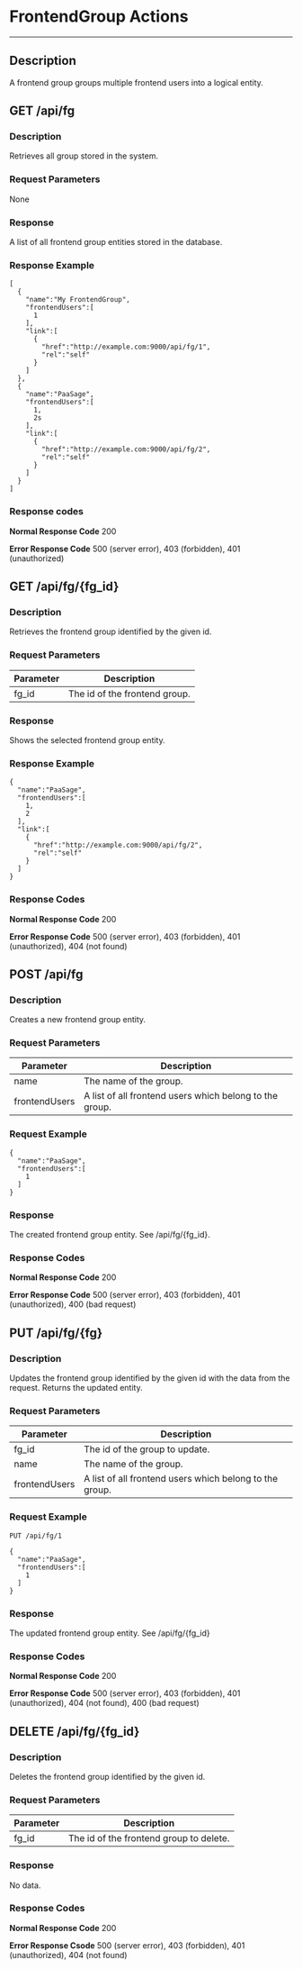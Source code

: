 ﻿# FrontendGroup Actions
***

## Description

A frontend group groups multiple frontend users into a logical entity.

## GET /api/fg

### Description

Retrieves all group stored in the system.

### Request Parameters
None

### Response
A list of all frontend group entities stored in the database.

### Response Example
```
[
  {
    "name":"My FrontendGroup",
    "frontendUsers":[
      1
    ],
    "link":[
      {
        "href":"http://example.com:9000/api/fg/1",
        "rel":"self"
      }
    ]
  },
  {
    "name":"PaaSage",
    "frontendUsers":[
      1,
      2s
    ],
    "link":[
      {
        "href":"http://example.com:9000/api/fg/2",
        "rel":"self"
      }
    ]
  }
]
```

### Response codes

**Normal Response Code** 200

**Error Response Code** 500 (server error), 403 (forbidden), 401 (unauthorized)

## GET /api/fg/{fg_id}

### Description

Retrieves the frontend group identified by the given id.

### Request Parameters

Parameter       | Description
--------------- | -------------
fg_id           | The id of the frontend group.

### Response
Shows the selected frontend group entity.

### Response Example

```
{
  "name":"PaaSage",
  "frontendUsers":[
    1,
    2
  ],
  "link":[
    {
      "href":"http://example.com:9000/api/fg/2",
      "rel":"self"
    }
  ]
}
```

### Response Codes
**Normal Response Code** 200

**Error Response Code** 500 (server error), 403 (forbidden), 401 (unauthorized), 404 (not found)

## POST /api/fg

### Description

Creates a new frontend group entity.

### Request Parameters

Parameter       | Description
--------------- | -------------
name            | The name of the group.
frontendUsers   | A list of all frontend users which belong to the group.

### Request Example
```    
{
  "name":"PaaSage",
  "frontendUsers":[
    1
  ]
}
```

### Response

The created frontend group entity. See /api/fg/{fg_id}.

### Response Codes

**Normal Response Code** 200

**Error Response Code** 500 (server error), 403 (forbidden), 401 (unauthorized), 400 (bad request)

## PUT /api/fg/{fg}

### Description

Updates the frontend group identified by the given id with the data from the request. Returns
the updated entity.

### Request Parameters

Parameter       | Description
--------------- | -------------
fg_id           | The id of the group to update.
name            | The name of the group.
frontendUsers   | A list of all frontend users which belong to the group.

### Request Example
```
PUT /api/fg/1
```
```
{
  "name":"PaaSage",
  "frontendUsers":[
    1
  ]
}
```

### Response

The updated frontend group entity. See /api/fg/{fg_id}

### Response Codes

**Normal Response Code** 200

**Error Response Code** 500 (server error), 403 (forbidden), 401 (unauthorized), 404 (not found), 400 (bad request)

## DELETE /api/fg/{fg_id}

### Description
Deletes the frontend group identified by the given id.

### Request Parameters

Parameter       | Description
-------------   | -------------
fg_id           | The id of the frontend group to delete.

### Response
No data.

### Response Codes
**Normal Response Code** 200

**Error Response Csode** 500 (server error), 403 (forbidden), 401 (unauthorized), 404 (not found)